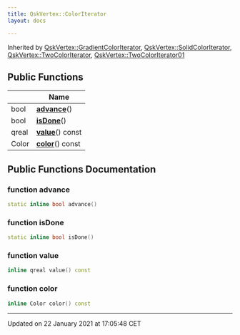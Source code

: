 ```yaml
---
title: QskVertex::ColorIterator
layout: docs

---
```





Inherited by [QskVertex::GradientColorIterator](/docs/classes/class_qsk_vertex_1_1_gradient_color_iterator/), [QskVertex::SolidColorIterator](/docs/classes/class_qsk_vertex_1_1_solid_color_iterator/), [QskVertex::TwoColorIterator](/docs/classes/class_qsk_vertex_1_1_two_color_iterator/), [QskVertex::TwoColorIterator01](/docs/classes/class_qsk_vertex_1_1_two_color_iterator01/)

## Public Functions

|                | Name           |
| -------------- | -------------- |
| bool | **[advance](/docs/classes/class_qsk_vertex_1_1_color_iterator/#function-advance)**() |
| bool | **[isDone](/docs/classes/class_qsk_vertex_1_1_color_iterator/#function-isdone)**() |
| qreal | **[value](/docs/classes/class_qsk_vertex_1_1_color_iterator/#function-value)**() const |
| Color | **[color](/docs/classes/class_qsk_vertex_1_1_color_iterator/#function-color)**() const |

## Public Functions Documentation

### function advance

```cpp
static inline bool advance()
```


### function isDone

```cpp
static inline bool isDone()
```


### function value

```cpp
inline qreal value() const
```


### function color

```cpp
inline Color color() const
```


-------------------------------

Updated on 22 January 2021 at 17:05:48 CET